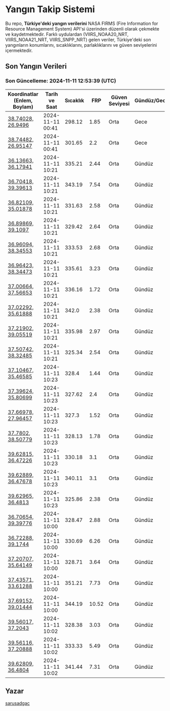 # Yangın Takip Sistemi

Bu repo, **Türkiye'deki yangın verilerini** NASA FIRMS (Fire Information for Resource Management System) API'si üzerinden düzenli olarak çekmekte ve kaydetmektedir. Farklı uydulardan (VIIRS_NOAA20_NRT, VIIRS_NOAA21_NRT, VIIRS_SNPP_NRT) gelen veriler, Türkiye'deki son yangınların konumlarını, sıcaklıklarını, parlaklıklarını ve güven seviyelerini içermektedir.

## Son Yangın Verileri
### Son Güncelleme: 2024-11-11 12:53:39 (UTC)

| Koordinatlar (Enlem, Boylam) | Tarih ve Saat | Sıcaklık | FRP | Güven Seviyesi | Gündüz/Gece |
|-----------------------------|----------------|----------|-----|----------------|-------------|
| [38.74028, 26.9496](https://www.google.com/maps?q=38.74028,26.9496) | 2024-11-11 00:41 | 298.12 | 1.85 | Orta | Gece |
| [38.74482, 26.95147](https://www.google.com/maps?q=38.74482,26.95147) | 2024-11-11 00:41 | 301.65 | 2.2 | Orta | Gece |
| [36.13663, 36.17941](https://www.google.com/maps?q=36.13663,36.17941) | 2024-11-11 10:21 | 335.21 | 2.44 | Orta | Gündüz |
| [36.70418, 39.39613](https://www.google.com/maps?q=36.70418,39.39613) | 2024-11-11 10:21 | 343.19 | 7.54 | Orta | Gündüz |
| [36.82109, 35.01878](https://www.google.com/maps?q=36.82109,35.01878) | 2024-11-11 10:21 | 331.63 | 2.58 | Orta | Gündüz |
| [36.89869, 39.1097](https://www.google.com/maps?q=36.89869,39.1097) | 2024-11-11 10:21 | 329.42 | 2.64 | Orta | Gündüz |
| [36.96094, 38.34553](https://www.google.com/maps?q=36.96094,38.34553) | 2024-11-11 10:21 | 333.53 | 2.68 | Orta | Gündüz |
| [36.96423, 38.34473](https://www.google.com/maps?q=36.96423,38.34473) | 2024-11-11 10:21 | 335.61 | 3.23 | Orta | Gündüz |
| [37.00664, 37.56653](https://www.google.com/maps?q=37.00664,37.56653) | 2024-11-11 10:21 | 336.16 | 1.72 | Orta | Gündüz |
| [37.02292, 35.61888](https://www.google.com/maps?q=37.02292,35.61888) | 2024-11-11 10:21 | 342.0 | 2.38 | Orta | Gündüz |
| [37.21902, 39.05519](https://www.google.com/maps?q=37.21902,39.05519) | 2024-11-11 10:21 | 335.98 | 2.97 | Orta | Gündüz |
| [37.50742, 38.32485](https://www.google.com/maps?q=37.50742,38.32485) | 2024-11-11 10:21 | 325.34 | 2.54 | Orta | Gündüz |
| [37.10467, 35.46585](https://www.google.com/maps?q=37.10467,35.46585) | 2024-11-11 10:23 | 328.4 | 1.44 | Orta | Gündüz |
| [37.39624, 35.80699](https://www.google.com/maps?q=37.39624,35.80699) | 2024-11-11 10:23 | 327.62 | 2.4 | Orta | Gündüz |
| [37.66978, 27.96457](https://www.google.com/maps?q=37.66978,27.96457) | 2024-11-11 10:23 | 327.3 | 1.52 | Orta | Gündüz |
| [37.7802, 38.50779](https://www.google.com/maps?q=37.7802,38.50779) | 2024-11-11 10:23 | 328.13 | 1.78 | Orta | Gündüz |
| [39.62815, 36.47226](https://www.google.com/maps?q=39.62815,36.47226) | 2024-11-11 10:23 | 330.18 | 3.1 | Orta | Gündüz |
| [39.62889, 36.47678](https://www.google.com/maps?q=39.62889,36.47678) | 2024-11-11 10:23 | 340.11 | 3.1 | Orta | Gündüz |
| [39.62965, 36.4813](https://www.google.com/maps?q=39.62965,36.4813) | 2024-11-11 10:23 | 325.86 | 2.38 | Orta | Gündüz |
| [36.70654, 39.39776](https://www.google.com/maps?q=36.70654,39.39776) | 2024-11-11 10:00 | 328.47 | 2.88 | Orta | Gündüz |
| [36.72288, 39.1744](https://www.google.com/maps?q=36.72288,39.1744) | 2024-11-11 10:00 | 330.69 | 6.26 | Orta | Gündüz |
| [37.20707, 35.64149](https://www.google.com/maps?q=37.20707,35.64149) | 2024-11-11 10:00 | 328.71 | 3.64 | Orta | Gündüz |
| [37.43571, 33.61288](https://www.google.com/maps?q=37.43571,33.61288) | 2024-11-11 10:00 | 351.21 | 7.73 | Orta | Gündüz |
| [37.69152, 39.01444](https://www.google.com/maps?q=37.69152,39.01444) | 2024-11-11 10:00 | 344.19 | 10.52 | Orta | Gündüz |
| [39.56017, 37.2043](https://www.google.com/maps?q=39.56017,37.2043) | 2024-11-11 10:02 | 328.38 | 3.03 | Orta | Gündüz |
| [39.56116, 37.20888](https://www.google.com/maps?q=39.56116,37.20888) | 2024-11-11 10:02 | 333.33 | 5.49 | Orta | Gündüz |
| [39.62809, 36.4804](https://www.google.com/maps?q=39.62809,36.4804) | 2024-11-11 10:02 | 341.44 | 7.31 | Orta | Gündüz |

## Yazar

[sarusadgac](https://x.com/sarusadgac)
